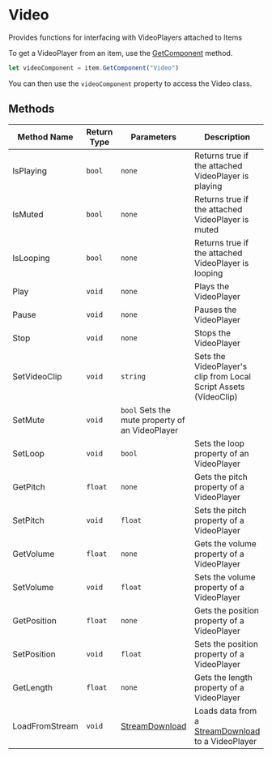 # Video

Provides functions for interfacing with VideoPlayers attached to Items

To get a VideoPlayer from an item, use the [GetComponent](./../../item/getcomponent.md) method.

```js
let videoComponent = item.GetComponent("Video")
```

You can then use the `videoComponent` property to access the Video class.

## Methods

Method Name | Return Type | Parameters | Description
--- | --- | --- | ---
IsPlaying | `bool` | `none` | Returns true if the attached VideoPlayer is playing
IsMuted | `bool` | `none` | Returns true if the attached VideoPlayer is muted
IsLooping | `bool` | `none` | Returns true if the attached VideoPlayer is looping
Play | `void` | `none` | Plays the VideoPlayer
Pause | `void` | `none` | Pauses the VideoPlayer
Stop | `void` | `none` | Stops the VideoPlayer
SetVideoClip | `void` | `string` | Sets the VideoPlayer's clip from Local Script Assets (VideoClip)
SetMute | `void` | `bool` Sets the mute property of an VideoPlayer
SetLoop | `void` | `bool` | Sets the loop property of an VideoPlayer
GetPitch | `float` | `none` | Gets the pitch property of a VideoPlayer
SetPitch | `void` | `float` | Sets the pitch property of a VideoPlayer
GetVolume | `float` | `none` | Gets the volume property of a VideoPlayer
SetVolume | `void` | `float` | Sets the volume property of a VideoPlayer
GetPosition | `float` | `none` | Gets the position property of a VideoPlayer
SetPosition | `void` | `float` | Sets the position property of a VideoPlayer
GetLength | `float` | `none` | Gets the length property of a VideoPlayer
LoadFromStream | `void` | [StreamDownload](./../../streamdownload/index.md)  | Loads data from a [StreamDownload](./../../streamdownload/index.md) to a VideoPlayer
